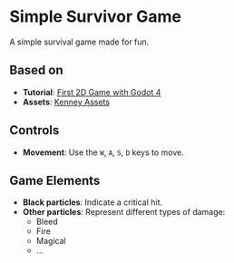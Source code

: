 # Simple Survivor Game

A simple survival game made for fun.

## Based on

- **Tutorial**: [First 2D Game with Godot 4](https://www.gdquest.com/tutorial/godot/2d/first-2d-game-godot-4/)
- **Assets**: [Kenney Assets](https://www.kenney.nl)

## Controls

- **Movement**: Use the `W`, `A`, `S`, `D` keys to move.

## Game Elements

- **Black particles**: Indicate a critical hit.
- **Other particles**: Represent different types of damage:
  - Bleed
  - Fire
  - Magical
  - ...
